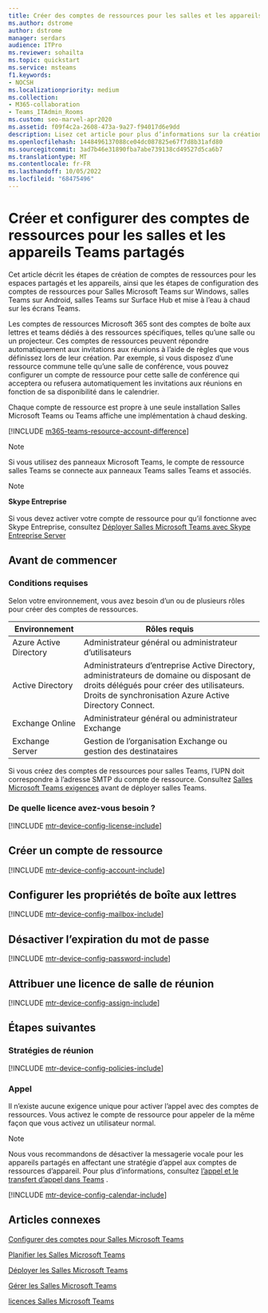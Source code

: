 ```yaml
---
title: Créer des comptes de ressources pour les salles et les appareils Teams partagés
ms.author: dstrome
author: dstrome
manager: serdars
audience: ITPro
ms.reviewer: sohailta
ms.topic: quickstart
ms.service: msteams
f1.keywords:
- NOCSH
ms.localizationpriority: medium
ms.collection:
- M365-collaboration
- Teams_ITAdmin_Rooms
ms.custom: seo-marvel-apr2020
ms.assetid: f09f4c2a-2608-473a-9a27-f94017d6e9dd
description: Lisez cet article pour plus d’informations sur la création de comptes de ressources pour les salles et les appareils partagés, notamment les Salles Microsoft Teams, les salles Teams sur Surface Hub et la mise à l’eau à chaud sur les écrans Teams.
ms.openlocfilehash: 1448496137088ce04dc087825e67f7d8b31afd80
ms.sourcegitcommit: 3ad7b46e31890fba7abe739138cd49527d5ca6b7
ms.translationtype: MT
ms.contentlocale: fr-FR
ms.lasthandoff: 10/05/2022
ms.locfileid: "68475496"
---
```

# <a name="create-and-configure-resource-accounts-for-rooms-and-shared-teams-devices"></a>Créer et configurer des comptes de ressources pour les salles et les appareils Teams partagés

Cet article décrit les étapes de création de comptes de ressources pour les espaces partagés et les appareils, ainsi que les étapes de configuration des comptes de ressources pour Salles Microsoft Teams sur Windows, salles Teams sur Android, salles Teams sur Surface Hub et mise à l’eau à chaud sur les écrans Teams.

Les comptes de ressources Microsoft 365 sont des comptes de boîte aux lettres et teams dédiés à des ressources spécifiques, telles qu’une salle ou un projecteur. Ces comptes de ressources peuvent répondre automatiquement aux invitations aux réunions à l’aide de règles que vous définissez lors de leur création. Par exemple, si vous disposez d’une ressource commune telle qu’une salle de conférence, vous pouvez configurer un compte de ressource pour cette salle de conférence qui acceptera ou refusera automatiquement les invitations aux réunions en fonction de sa disponibilité dans le calendrier. 

Chaque compte de ressource est propre à une seule installation Salles Microsoft Teams ou Teams affiche une implémentation à chaud desking.

[!INCLUDE [m365-teams-resource-account-difference](../includes/m365-teams-resource-account-difference.md)]

> [!NOTE]
> Si vous utilisez des panneaux Microsoft Teams, le compte de ressource salles Teams se connecte aux panneaux Teams salles Teams et associés.

> [!NOTE]
> **Skype Entreprise** <br><br>
> Si vous devez activer votre compte de ressource pour qu’il fonctionne avec Skype Entreprise, consultez [Déployer Salles Microsoft Teams avec Skype Entreprise Server](with-skype-for-business-server-2015.md)

## <a name="before-you-begin"></a>Avant de commencer

### <a name="requirements"></a>Conditions requises

Selon votre environnement, vous avez besoin d’un ou de plusieurs rôles pour créer des comptes de ressources.

|**Environnement**|**Rôles requis**|
|-----|-----|
|Azure Active Directory  <br/> |Administrateur général ou administrateur d’utilisateurs  <br/> |
|Active Directory  <br/> |Administrateurs d’entreprise Active Directory, administrateurs de domaine ou disposant de droits délégués pour créer des utilisateurs. Droits de synchronisation Azure Active Directory Connect.  <br/> |
|Exchange Online  <br/> |Administrateur général ou administrateur Exchange   <br/> |
|Exchange Server  <br/> |Gestion de l’organisation Exchange ou gestion des destinataires   <br/> |

Si vous créez des comptes de ressources pour salles Teams, l’UPN doit correspondre à l’adresse SMTP du compte de ressource. Consultez [Salles Microsoft Teams exigences](requirements.md) avant de déployer salles Teams.

### <a name="what-license-do-you-need"></a>De quelle licence avez-vous besoin ?

[!INCLUDE [mtr-device-config-license-include](../includes/mtr-device-config-license-include.md)]

## <a name="create-a-resource-account"></a>Créer un compte de ressource

[!INCLUDE [mtr-device-config-account-include](../includes/mtr-device-config-account-include.md)]

## <a name="configure-mailbox-properties"></a>Configurer les propriétés de boîte aux lettres

[!INCLUDE [mtr-device-config-mailbox-include](../includes/mtr-device-config-mailbox-include.md)]

## <a name="turn-off-password-expiration"></a>Désactiver l’expiration du mot de passe

[!INCLUDE [mtr-device-config-password-include](../includes/mtr-device-config-password-include.md)]

## <a name="assign-a-meeting-room-license"></a>Attribuer une licence de salle de réunion

[!INCLUDE [mtr-device-config-assign-include](../includes/mtr-device-config-assign-include.md)]

## <a name="next-steps"></a>Étapes suivantes

### <a name="meeting-policies"></a>Stratégies de réunion

[!INCLUDE [mtr-device-config-policies-include](../includes/mtr-device-config-policies-include.md)]

### <a name="calling"></a>Appel

Il n’existe aucune exigence unique pour activer l’appel avec des comptes de ressources. Vous activez le compte de ressource pour appeler de la même façon que vous activez un utilisateur normal.

> [!NOTE]
> Nous vous recommandons de désactiver la messagerie vocale pour les appareils partagés en affectant une stratégie d’appel aux comptes de ressources d’appareil. Pour plus d’informations, consultez [l’appel et le transfert d’appel dans Teams](../teams-calling-policy.md) .

[!INCLUDE [mtr-device-config-calendar-include](../includes/mtr-device-config-calendar-include.md)]

## <a name="related-articles"></a>Articles connexes

[Configurer des comptes pour Salles Microsoft Teams](rooms-configure-accounts.md)

[Planifier les Salles Microsoft Teams](rooms-plan.md)

[Déployer les Salles Microsoft Teams](rooms-deploy.md)

[Gérer les Salles Microsoft Teams](rooms-manage.md)

[licences Salles Microsoft Teams](rooms-licensing.md)
